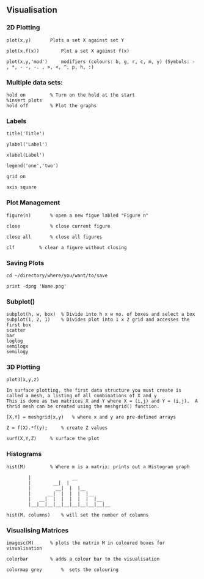 
## Visualisation


### 2D Plotting
	plot(x,y)		Plots a set X against set Y

	plot(x,f(x))		Plot a set X against f(x)

	plot(x,y,'mod')		modifiers (colours: b, g, r, c, m, y) (Symbols: - , *, - -, -. , >, <, ^, p, h, :)

### Multiple data sets:
	hold on			% Turn on the hold at the start
	%insert plots
	hold off		% Plot the graphs

### Labels

	title('Title')
	
	ylabel('Label')
	
	xlabel(Label')

	legend('one','two')

	grid on

	axis square

### Plot Management

	figure(n)		% open a new figue labled "Figure n"

	close			% close current figure

	close all		% close all figures

	clf			% clear a figure without closing

### Saving Plots

	cd ~/directory/where/you/want/to/save

	print -dpng 'Name.png'

### Subplot()

	subplot(h, w, box)	% Divide into h x w no. of boxes and select a box 
	subplot(1, 2, 1)	% Divides plot into 1 x 2 grid and accesses the first box
	scatter
	bar
	loglog
	semilogx
	semilogy

### 3D Plotting
	plot3(x,y,z)

	In surface plotting, the first data structure you must create is called a mesh, a listing of all combinations of X and y
	This is done as two matrices X and Y where X = (i,j) and Y = (i,j).  A thrid mesh can be created using the meshgrid() function.
	
	[X,Y] = meshgrid(x,y)	% where x and y are pre-defined arrays
	
	Z = f(X).*f(y);		% create Z values
	
	surf(X,Y,Z)		% surface the plot

### Histograms

	hist(M) 		% Where m is a matrix: prints out a Histogram graph

			|               __
			|	     __|  |
			|         __|  |  |__
			|      __|  |  |  |  |__
			|   __|  |  |  |  |  |  |__
			|__|__|__|__|__|__|__|__|__|__

	hist(M, columns)  	% will set the number of columns

### Visualising Matrices

	imagesc(M)		% plots the matrix M in coloured boxes for visualisation

	colorbar		% adds a colour bar to the visualisation

	colormap grey		%  sets the colouring
